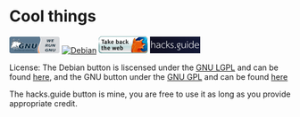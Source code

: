 # Cool things

[![GNU](https://raw.githubusercontent.com/DardelHMB/dardelhmb.github.io/main/assets/gnubutton.png)](https://www.gnu.org/) [![Debian](https://www.debian.org/logos/button-1.gif)](https://debian.org) [![Firefox](https://raw.githubusercontent.com/DardelHMB/dardelhmb.github.io/main/assets/firefoxget.gif)](https://www.mozilla.org/en-US/firefox/new/) [![hacks.guide](https://github.com/DardelHMB/dardelhmb.github.io/blob/main/assets/hacks.guide.png?raw=true)](https://hacks.guide)





License: The Debian button is liscensed under the [GNU LGPL](https://www.gnu.org/licenses/lgpl-3.0.html) and can be found [here](https://www.debian.org/logos/), and the GNU button under the [GNU GPL](https://www.gnu.org/licenses/gpl-3.0.en.html) and can be found [here](https://www.gnu.org/graphics/behroze/index.html)

The hacks.guide button is mine, you are free to use it as long as you provide appropriate credit.
